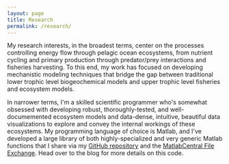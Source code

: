 ```yaml
---
layout: page
title: Research
permalink: /research/
---
```



My research interests, in the broadest terms, center on the processes controlling energy flow through pelagic ocean ecosystems, from nutrient cycling and primary production through predator/prey interactions and fisheries harvesting. To this end, my work has focused on developing mechanistic modeling techniques that bridge the gap between traditional lower trophic level biogeochemical models and upper trophic level fisheries and ecosystem models.  

In narrower terms, I'm a skilled scientific programmer who's somewhat obsessed with developing robust, thoroughly-tested, and well-documemented ecosystem models and data-dense, intuitive, beautiful data visualizations to explore and convey the internal workings of these ecosystems.  My programming language of choice is Matlab, and I've developed a large library of both highly-specialized and very generic Matlab functions that I share via my [GitHub repository](https://github.com/kakearney/) and the [MatlabCentral File Exchange](http://www.mathworks.com/matlabcentral/fileexchange/?term=authorid%3A287218).  Head over to the blog for more details on this code.

   


